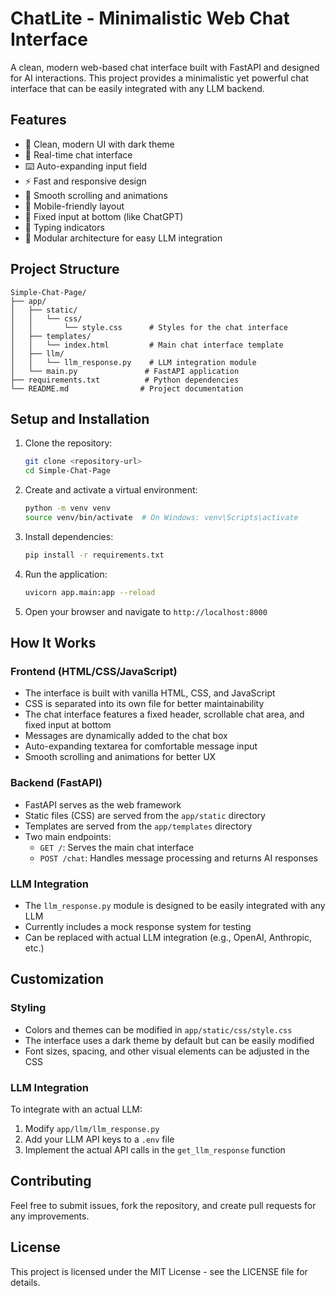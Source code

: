 # ChatLite - Minimalistic Web Chat Interface

A clean, modern web-based chat interface built with FastAPI and designed for AI interactions. This project provides a minimalistic yet powerful chat interface that can be easily integrated with any LLM backend.

## Features

- 🎨 Clean, modern UI with dark theme
- 💬 Real-time chat interface
- ⌨️ Auto-expanding input field
- ⚡ Fast and responsive design
- 🔄 Smooth scrolling and animations
- 📱 Mobile-friendly layout
- 🎯 Fixed input at bottom (like ChatGPT)
- 💫 Typing indicators
- 🎯 Modular architecture for easy LLM integration

## Project Structure

```
Simple-Chat-Page/
├── app/
│   ├── static/
│   │   └── css/
│   │       └── style.css      # Styles for the chat interface
│   ├── templates/
│   │   └── index.html         # Main chat interface template
│   ├── llm/
│   │   └── llm_response.py    # LLM integration module
│   └── main.py               # FastAPI application
├── requirements.txt          # Python dependencies
└── README.md                # Project documentation
```

## Setup and Installation

1. Clone the repository:
   ```bash
   git clone <repository-url>
   cd Simple-Chat-Page
   ```

2. Create and activate a virtual environment:
   ```bash
   python -m venv venv
   source venv/bin/activate  # On Windows: venv\Scripts\activate
   ```

3. Install dependencies:
   ```bash
   pip install -r requirements.txt
   ```

4. Run the application:
   ```bash
   uvicorn app.main:app --reload
   ```

5. Open your browser and navigate to `http://localhost:8000`

## How It Works

### Frontend (HTML/CSS/JavaScript)
- The interface is built with vanilla HTML, CSS, and JavaScript
- CSS is separated into its own file for better maintainability
- The chat interface features a fixed header, scrollable chat area, and fixed input at bottom
- Messages are dynamically added to the chat box
- Auto-expanding textarea for comfortable message input
- Smooth scrolling and animations for better UX

### Backend (FastAPI)
- FastAPI serves as the web framework
- Static files (CSS) are served from the `app/static` directory
- Templates are served from the `app/templates` directory
- Two main endpoints:
  - `GET /`: Serves the main chat interface
  - `POST /chat`: Handles message processing and returns AI responses

### LLM Integration
- The `llm_response.py` module is designed to be easily integrated with any LLM
- Currently includes a mock response system for testing
- Can be replaced with actual LLM integration (e.g., OpenAI, Anthropic, etc.)

## Customization

### Styling
- Colors and themes can be modified in `app/static/css/style.css`
- The interface uses a dark theme by default but can be easily modified
- Font sizes, spacing, and other visual elements can be adjusted in the CSS

### LLM Integration
To integrate with an actual LLM:
1. Modify `app/llm/llm_response.py`
2. Add your LLM API keys to a `.env` file
3. Implement the actual API calls in the `get_llm_response` function

## Contributing

Feel free to submit issues, fork the repository, and create pull requests for any improvements.

## License

This project is licensed under the MIT License - see the LICENSE file for details. 